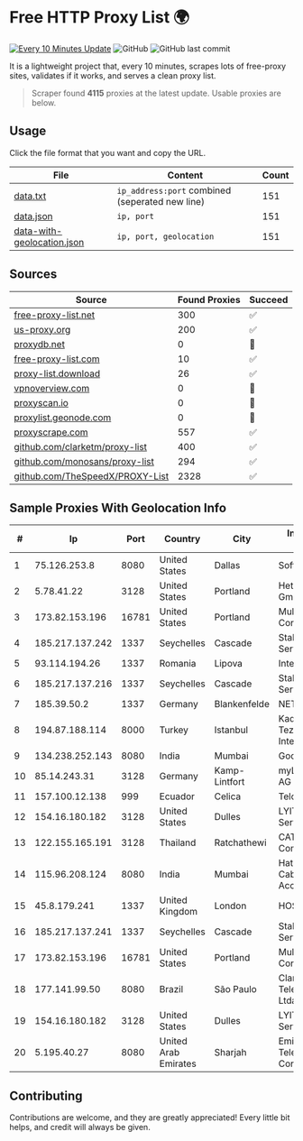 
# Free HTTP Proxy List 🌍

[![Every 10 Minutes Update](https://github.com/mertguvencli/http-proxy-list/actions/workflows/main.yml/badge.svg?branch=main)](https://github.com/mertguvencli/http-proxy-list/actions/workflows/main.yml)
![GitHub](https://img.shields.io/github/license/mertguvencli/http-proxy-list)
![GitHub last commit](https://img.shields.io/github/last-commit/mertguvencli/http-proxy-list)

It is a lightweight project that, every 10 minutes, scrapes lots of free-proxy sites, validates if it works, and serves a clean proxy list.


> Scraper found **4115** proxies at the latest update. Usable proxies are below.

## Usage

Click the file format that you want and copy the URL.


|File|Content|Count|
|----|-------|-----|
|[data.txt](https://raw.githubusercontent.com/mertguvencli/http-proxy-list/main/proxy-list/data.txt)|`ip_address:port` combined (seperated new line)|151|
|[data.json](https://raw.githubusercontent.com/mertguvencli/http-proxy-list/main/proxy-list/data.json)|`ip, port`|151|
|[data-with-geolocation.json](https://raw.githubusercontent.com/mertguvencli/http-proxy-list/main/proxy-list/data-with-geolocation.json)|`ip, port, geolocation`|151|

## Sources

|Source|Found Proxies|Succeed|
|------|-------------|-------|
|[free-proxy-list.net](https://free-proxy-list.net)|300|✅|
|[us-proxy.org](https://www.us-proxy.org)|200|✅|
|[proxydb.net](http://proxydb.net)|0|🚫|
|[free-proxy-list.com](https://free-proxy-list.com/?page=&port=&type%5B%5D=http&type%5B%5D=https&up_time=0&search=Search)|10|✅|
|[proxy-list.download](https://www.proxy-list.download/HTTP)|26|✅|
|[vpnoverview.com](https://vpnoverview.com/privacy/anonymous-browsing/free-proxy-servers)|0|🚫|
|[proxyscan.io](https://www.proxyscan.io)|0|🚫|
|[proxylist.geonode.com](https://proxylist.geonode.com/api/proxy-list?limit=300&page=1&sort_by=lastChecked&sort_type=desc&protocols=http,https)|0|🚫|
|[proxyscrape.com](https://api.proxyscrape.com/v2/?request=displayproxies&protocol=http&timeout=10000&country=all&ssl=all&anonymity=all)|557|✅|
|[github.com/clarketm/proxy-list](https://raw.githubusercontent.com/clarketm/proxy-list/master/proxy-list-raw.txt)|400|✅|
|[github.com/monosans/proxy-list](https://raw.githubusercontent.com/monosans/proxy-list/main/proxies/http.txt)|294|✅|
|[github.com/TheSpeedX/PROXY-List](https://raw.githubusercontent.com/TheSpeedX/PROXY-List/master/http.txt)|2328|✅|


## Sample Proxies With Geolocation Info

|#|Ip|Port|Country|City|Internet Service Provider|
|-|--|----|-------|----|-------------------------|
|1|75.126.253.8|8080|United States|Dallas|SoftLayer|
|2|5.78.41.22|3128|United States|Portland|Hetzner Online GmbH|
|3|173.82.153.196|16781|United States|Portland|Multacom Corporation|
|4|185.217.137.242|1337|Seychelles|Cascade|Stallion Network Services Limited|
|5|93.114.194.26|1337|Romania|Lipova|Interkvm Host SRL|
|6|185.217.137.216|1337|Seychelles|Cascade|Stallion Network Services Limited|
|7|185.39.50.2|1337|Germany|Blankenfelde|NETZNUTZ|
|8|194.87.188.114|8000|Turkey|Istanbul|Kadir Huseyin Tezcan Nosspeed Internet Teknolojileri|
|9|134.238.252.143|8080|India|Mumbai|Google LLC|
|10|85.14.243.31|3128|Germany|Kamp-Lintfort|myLoc managed IT AG|
|11|157.100.12.138|999|Ecuador|Celica|Telconet S.A|
|12|154.16.180.182|3128|United States|Dulles|LYIT Internet Services|
|13|122.155.165.191|3128|Thailand|Ratchathewi|CAT Telecom Public Company Limited|
|14|115.96.208.124|8080|India|Mumbai|Hathway IP over Cable Internet Access|
|15|45.8.179.241|1337|United Kingdom|London|HOSTLAND|
|16|185.217.137.241|1337|Seychelles|Cascade|Stallion Network Services Limited|
|17|173.82.153.196|16781|United States|Portland|Multacom Corporation|
|18|177.141.99.50|8080|Brazil|São Paulo|Claro NXT Telecomunicacoes Ltda|
|19|154.16.180.182|3128|United States|Dulles|LYIT Internet Services|
|20|5.195.40.27|8080|United Arab Emirates|Sharjah|Emirates Telecommunications Corporation|



## Contributing

Contributions are welcome, and they are greatly appreciated! Every
little bit helps, and credit will always be given.


